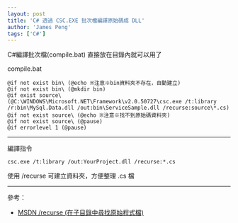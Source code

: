 ```yaml
---
layout: post
title: 'C# 透過 CSC.EXE 批次檔編譯原始碼成 DLL'
author: 'James Peng'
tags: ['C#']
---
```


C#編譯批次檔(compile.bat) 直接放在目錄內就可以用了


compile.bat

~~~text
@if not exist bin\ (@echo ※注意※bin資料夾不存在，自動建立)
@if not exist bin\ (@mkdir bin)
@if exist source\ (@C:\WINDOWS\Microsoft.NET\Framework\v2.0.50727\csc.exe /t:library /r:bin\MySql.Data.dll /out:bin\ServiceSample.dll /recurse:source\*.cs)
@if not exist source\ (@echo ※注意※找不到原始碼資料夾)
@if not exist source\ (@pause)
@if errorlevel 1 (@pause)
~~~


----------


編譯指令

~~~text
csc.exe /t:library /out:YourProject.dll /recurse:*.cs
~~~

使用 /recurse 可建立資料夾，方便整理 .cs 檔


----------

參考：

- [MSDN /recurse (在子目錄中尋找原始程式檔)](https://msdn.microsoft.com/zh-tw/Library/8t9te37d(v=vs.80).aspx)
